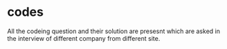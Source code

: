 # codes
All the codeing question and their solution are presesnt which are asked in the interview of different company from different site.
